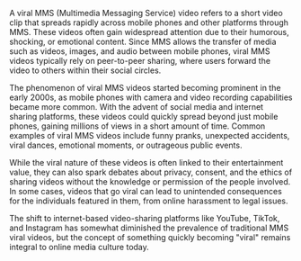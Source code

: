 A viral MMS (Multimedia Messaging Service) video refers to a short video clip that spreads rapidly across mobile phones and other platforms through MMS. These videos often gain widespread attention due to their humorous, shocking, or emotional content. Since MMS allows the transfer of media such as videos, images, and audio between mobile phones, viral MMS videos typically rely on peer-to-peer sharing, where users forward the video to others within their social circles.

The phenomenon of viral MMS videos started becoming prominent in the early 2000s, as mobile phones with camera and video recording capabilities became more common. With the advent of social media and internet sharing platforms, these videos could quickly spread beyond just mobile phones, gaining millions of views in a short amount of time. Common examples of viral MMS videos include funny pranks, unexpected accidents, viral dances, emotional moments, or outrageous public events.

While the viral nature of these videos is often linked to their entertainment value, they can also spark debates about privacy, consent, and the ethics of sharing videos without the knowledge or permission of the people involved. In some cases, videos that go viral can lead to unintended consequences for the individuals featured in them, from online harassment to legal issues. 

The shift to internet-based video-sharing platforms like YouTube, TikTok, and Instagram has somewhat diminished the prevalence of traditional MMS viral videos, but the concept of something quickly becoming "viral" remains integral to online media culture today.
